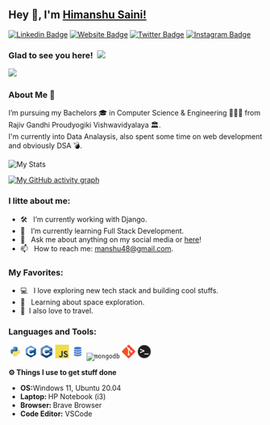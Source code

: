## Hey 👋, I'm [Himanshu Saini!](https://github.com/HimanshuSaini70/)

[![Linkedin Badge](https://img.shields.io/badge/-LinkedIn-0e76a8?style=flat-square&logo=Linkedin&logoColor=white)](https://linkedin.com/in/himanshu-saini-34922b1b6)
[![Website Badge](https://img.shields.io/badge/Website-3b5998?style=flat-square&logo=google-chrome&logoColor=white)](https://HimanshuSaini70.github.io/)
[![Twitter Badge](https://img.shields.io/badge/-Twitter-00acee?style=flat-square&logo=Twitter&logoColor=white)](https://twitter.com/manshu48)
[![Instagram Badge](https://img.shields.io/badge/-Instagram-e4405f?style=flat-square&logo=Instagram&logoColor=white)](https://instagram.com/himanshusaini_70/)
</br>

### Glad to see you here! &nbsp;![](https://visitor-badge.laobi.icu/badge?page_id=HimanshuSaini70.HimanshuSaini70)
![](https://gitwar.herokuapp.com/badge?username=HimanshuSaini70)



### About Me 🚀
I’m pursuing my Bachelors 🎓 in Computer Science & Engineering 👨🏻‍💻 from Rajiv Gandhi Proudyogiki Vishwavidyalaya 🏛️. <br>
I'm currently into Data Analaysis, also spent some time on web development and obviously DSA 💣.</br>


![My Stats](https://github-readme-stats.vercel.app/api?username=HimanshuSaini70&show_icons=true&hide_border=true)</br>

[![My GitHub activity graph](https://activity-graph.herokuapp.com/graph?username=HimanshuSaini70&theme=xcode)](https://git.io/HimanshuSaini70)

### I litte about me:

- 🛠 &nbsp; I’m currently working with Django.
- 🚀 &nbsp; I’m currently learning Full Stack Development.
- 💬 &nbsp; Ask me about anything on my social media or [here](https://github.com/HimanshuSaini70/HimanshuSaini70/issues/)!
- 📫 &nbsp; How to reach me: manshu48@gmail.com.

<!-- - 📝 &nbsp; Checkout my [Resume](https://github.com/HimanshuSaini70/HimanshuSaini70/resume.pdf). -->

### My Favorites:

- 💻 &nbsp; I love exploring new tech stack and building cool stuffs.
- 🌠 &nbsp; Learning about space exploration.
- 🌆 &nbsp;I also love to travel.

### Languages and Tools:

<code><img height="27" src="https://raw.githubusercontent.com/github/explore/80688e429a7d4ef2fca1e82350fe8e3517d3494d/topics/python/python.png" alt="python"></code>
<code><img height="27" src="https://raw.githubusercontent.com/github/explore/80688e429a7d4ef2fca1e82350fe8e3517d3494d/topics/c/c.png" alt="c"></code>
<code><img height="27" src="https://raw.githubusercontent.com/github/explore/80688e429a7d4ef2fca1e82350fe8e3517d3494d/topics/cpp/cpp.png" alt="cpp"></code>
<code><img height="27" src="https://raw.githubusercontent.com/github/explore/80688e429a7d4ef2fca1e82350fe8e3517d3494d/topics/javascript/javascript.png" alt="javascript"></code>
<code><img height="27" src="https://raw.githubusercontent.com/github/explore/80688e429a7d4ef2fca1e82350fe8e3517d3494d/topics/sql/sql.png" alt="sql"></code>
<code><img height="27" src="https://encrypted-tbn0.gstatic.com/images?q=tbn%3AANd9GcSTTzPAw-55ssm1Im594xYZ9eRQu2JylrkYLg&usqp=CAU" alt="mongodb"></code>
<code><img height="27" src="https://raw.githubusercontent.com/devicons/devicon/master/icons/git/git-original.svg" alt="git"></code>
<code><img height="27" src="https://raw.githubusercontent.com/github/explore/80688e429a7d4ef2fca1e82350fe8e3517d3494d/topics/terminal/terminal.png" alt="terminal"></code>


<summary><b>⚙️ Things I use to get stuff done</b></summary>
  	<ul>
  	    <li><b>OS:</b>Windows 11, Ubuntu 20.04 </li>
	    <li><b>Laptop: </b> HP Notebook (i3)</li>
  	    <li><b>Browser: </b> Brave Browser</li>
	    <li><b>Code Editor:</b> VSCode </li>
	  </ul>	





